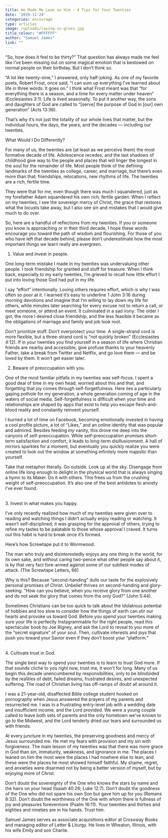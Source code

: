 ```yaml
---
title: He Made Me Lean on Him - 4 Tips for Your Twenties
date: '2019-11-24'
categories: encourage
type: articles
image: /uploads/laying-in-grass.jpg
title_colour: "#FFFFFF"
author: "Samuel James"
link: ""
---
```


“So, how does it feel to be thirty?” That question has always made me feel like I’ve been missing out on some magical emotion that is bestowed on normal people on their birthday. But I don’t think so.

“A lot like twenty-nine,” I answered, only half-joking. As one of my favorite poets, Robert Frost, once said, “I can sum up everything I’ve learned about life in three words: It goes on.” I think what Frost meant was that “for everything there is a season, and a time for every matter under heaven” (Ecclesiastes 3:1). Life is lived seasonally. To put it another way, the sons and daughters of God are called to “\[serve] the purpose of God in \[our] own generation” (Acts 13:36). 

That’s why it’s not just the totality of our whole lives that matter, but the individual hours, the days, the years, and the decades — including our twenties. 

What Would I Do Differently?



For many of us, the twenties are (at least as we perceive them) the most formative decade of life. Adolescence recedes, and the last shadows of childhood give way to the people and places that will linger the longest in the soul for the remainder of life. Most people think of the defining landmarks of the twenties as college, career, and marriage, but there’s even more than that: friendships, relocations, new rhythms of life. The twenties are a rich, fertile time. 



They were that for me, even though there was much I squandered, just as my forefather Adam squandered his own rich, fertile garden. When I reflect on my twenties, I see the sovereign mercy of Christ, the grace that restores what the locusts take away, but I also see sin and mistakes that I would give much to do over. 

So, here are a handful of reflections from my twenties. If you or someone you know is approaching or in their third decade, I hope these words encourage you toward the path of wisdom and flourishing. For those of you who have left that decade behind, please don’t underestimate how the most important things we learn really are evergreen. 



1. Value and invest in people.



One long-term mistake I made in my twenties was undervaluing other people. I took friendship for granted and stuff for treasure. When I think back, especially to my early twenties, I’m grieved to recall how little effort I put into loving those God had put in my life. 

I say “effort” intentionally. Loving others requires effort, which is why I was often so poor at it. I learned it’s easy to underline 1 John 3:16 during morning devotions and imagine that I’m willing to lay down my life for others, while minutes later searching for every excuse not to return a call, or meet someone, or attend an event. It culminated in a sad irony: The older I got, the more I desired close friendship, and the less feasible it became as the obligations of marriage and family and job took root. 

Don’t prioritize stuff. Don’t overprotect your time. A single-strand cord is more flexible, but a three-strand cord is “not quickly broken” (Ecclesiastes 4:12). If in your twenties you find yourself in a season of life where Christian friends are nearby and accessible, give profuse thanks to your heavenly Father, take a break from Twitter and Netflix, and go love them — and be loved by them. It won’t get easier later.



2. Beware of preoccupation with you.

One of the most familiar pitfalls in my twenties was self-focus. I spent a good deal of time in my own head, worried about this and that, and forgetting that joy comes through self-forgetfulness. Here lies a particularly gaping pothole for my generation, a whole generation coming of age in the waters of social media. Self-forgetfulness is difficult when your time and relationships are shaped by apps that exist to help you escape flesh-and-blood reality and constantly reinvent yourself. 

I burned a lot of time on Facebook, becoming emotionally invested in having a cool profile picture, a lot of “Likes,” and an online identity that was popular and admired. Besides feeding my vanity, this drove me deep into the canyons of self-preoccupation. While self-preoccupation promises short-term satisfaction and comfort, it leads to long-term disillusionment. A hall of mirrors sparkles for a moment, but eventually you quickly realize you were created to look out the window at something infinitely more majestic than yourself. 

Take that metaphor literally. Go outside. Look up at the sky. Disengage from online life long enough to delight in the physical world that is always singing a hymn to its Maker. Do it with others. This frees us from the crushing weight of self-preoccupation. It’s also one of the best antidotes to anxiety I’ve ever found. 

\
3. Invest in what makes you happy.



I’ve only recently realized how much of my twenties were given over to reading and watching things I didn’t actually enjoy reading or watching. It wasn’t self-disciplined; it was grasping for the approval of others, trying to refine my tastes to be palatable to those whose approval I craved. It turns out this habit is hard to break once it’s formed. 

Here’s how Screwtape put it to Wormwood: 

The man who truly and disinterestedly enjoys any one thing in the world, for its own sake, and without caring two-pence what other people say about it, is by that very fact fore-armed against some of our subtlest modes of attack. (The Screwtape Letters, 66)

Why is this? Because “second-handing” dulls our taste for the explosively personal promises of Christ. Unbelief thrives on second-handing and glory-seeking. “How can you believe, when you receive glory from one another and do not seek the glory that comes from the only God?” (John 5:44).

Sometimes Christians can be too quick to talk about the idolatrous potential of hobbies and too slow to consider how the things of earth can stir our hearts and provoke us toward God. Before you spend your twenties making sure your life is perfectly Instagrammable for the right people, read this spectacular book by Joe Rigney, and ask the Lord to reveal to you more of the “secret signature” of your soul. Then, cultivate interests and joys that push you toward your Savior even if they don’t boost your “platform.” 

\
4. Cultivate trust in God.

The single best way to spend your twenties is to learn to trust God more. If that sounds cliché to you right now, trust me, it won’t for long. Many of us begin this decade unencumbered by responsibilities, only to be blindsided by the realities of debt, failed dreams, frustrated desires, and unexpected suffering. The road of Christian living has off-ramps of doubt all around it. 

I was a 21-year-old, disaffected Bible college student hooked on pornography when Jesus answered the prayers of my parents and resurrected me. I was in a frustrating entry-level job with a wedding date and insufficient income, and the Lord provided. We were a young couple called to leave both sets of parents and the only hometown we’ve known to go to the Midwest, and the Lord tenderly dried our tears and surrounded us with friends. 

At every juncture in my twenties, the preserving goodness and mercy of Jesus surrounded me. He met my fears with provision and my sin with forgiveness. The main lesson of my twenties was that there was more grace in God than sin, immaturity, weakness, and ignorance in me. The places I leaned on him the most were the places I had nowhere else to lean, and these were the places he most showed himself faithful. My shame, regret, and anxieties were disarmed not by being a better version of myself, but by enjoying more of Christ.

Don’t doubt the sovereignty of the One who knows the stars by name and the hairs on your head (Isaiah 40:26; Luke 12:7). Don’t doubt the goodness of the One who did not spare his own Son but gave him up for you (Romans 8:32). Don’t doubt the worthiness of the One with whom there is fullness of joy and pleasures forevermore (Psalm 16:11). Your twenties and thirties and eighties and nineties are in his hands. Trust him.





Samuel James serves as associate acquisitions editor at Crossway Books and managing editor of Letter & Liturgy. He lives in Wheaton, Illinois, with his wife Emily and son Charlie.
